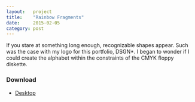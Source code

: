 ```yaml
---
layout:   project
title:    "Rainbow Fragments"
date:     2015-02-05
category: post
---
```


If you stare at something long enough, recognizable shapes appear. Such was the case with my logo for this portfolio, DSGN*. I began to wonder if I could create the alphabet within the constraints of the CMYK floppy diskette.

### Download

* [Desktop](http://inc.ideasnevercease.netdna-cdn.com/dsgn/downloads/desktop/dsgn-rainbow-fragments.zip)